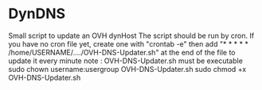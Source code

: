 # DynDNS
Small script to update an OVH dynHost
The script should be run by cron.
If you have no cron file yet, create one with "crontab -e" 
then add "* * * * * /home/USERNAME/..../OVH-DNS-Updater.sh" at the end of the file to update it every minute
note : OVH-DNS-Updater.sh must be executable 
sudo chown username:usergroup OVH-DNS-Updater.sh
sudo chmod +x OVH-DNS-Updater.sh

